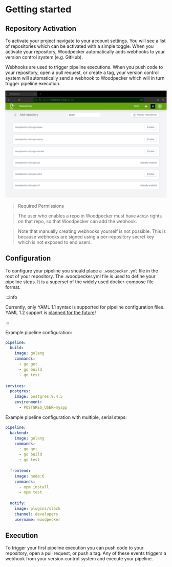 # Getting started

## Repository Activation

To activate your project navigate to your account settings. You will see a list of repositories which can be activated with a simple toggle. When you activate your repository, Woodpecker automatically adds webhooks to your version control system (e.g. GitHub).

Webhooks are used to trigger pipeline executions. When you push code to your repository, open a pull request, or create a tag, your version control system will automatically send a webhook to Woodpecker which will in turn trigger pipeline execution.

![repository list](repo-list.png)

> Required Permissions

>The user who enables a repo in Woodpecker must have `Admin` rights on that repo, so that Woodpecker can add the webhook.

> Note that manually creating webhooks yourself is not possible. This is because webhooks are signed using a per-repository secret key which is not exposed to end users.

## Configuration

To configure your pipeline you should place a `.woodpecker.yml` file in the root of your repository. The .woodpecker.yml file is used to define your pipeline steps. It is a superset of the widely used docker-compose file format.

:::info

Currently, only YAML 1.1 syntax is supported for pipeline configuration files. YAML 1.2 support is [planned for the future](https://github.com/woodpecker-ci/woodpecker/issues/517)!

:::

Example pipeline configuration:

```yaml
pipeline:
  build:
    image: golang
    commands:
      - go get
      - go build
      - go test

services:
  postgres:
    image: postgres:9.4.5
    environment:
      - POSTGRES_USER=myapp
```

Example pipeline configuration with multiple, serial steps:

```yaml
pipeline:
  backend:
    image: golang
    commands:
      - go get
      - go build
      - go test

  frontend:
    image: node:6
    commands:
      - npm install
      - npm test

  notify:
    image: plugins/slack
    channel: developers
    username: woodpecker
```

## Execution

To trigger your first pipeline execution you can push code to your repository, open a pull request, or push a tag. Any of these events triggers a webhook from your version control system and execute your pipeline.
